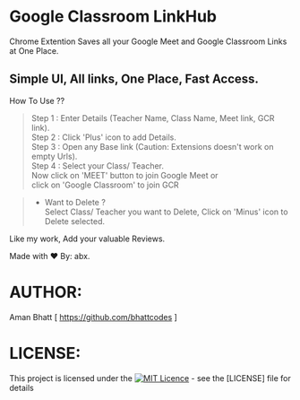 # Google Classroom LinkHub

Chrome Extention 
Saves all your Google Meet and Google Classroom Links at One Place.
## Simple UI, All links, One Place, Fast Access.

How To Use ??

>Step 1 : Enter Details (Teacher Name, Class Name, Meet link, GCR link).<br/>
>Step 2 : Click 'Plus' icon to add Details.<br/>
>Step 3 : Open any Base link (Caution: Extensions doesn't work on empty Urls).<br/>
>Step 4 : Select your Class/ Teacher. <br/>
         Now click on 'MEET' button to join Google Meet or<br/>
         click on 'Google Classroom' to join GCR
         
>- Want to Delete ?<br/>
  Select Class/ Teacher you want to Delete, Click on 'Minus' icon to Delete selected.
  
  Like my work,
  Add your valuable Reviews. <br/>
  
  Made with ❤ By: abx.
  
  
# AUTHOR:
Aman Bhatt [ https://github.com/bhattcodes ]

# LICENSE: 
This project is licensed under the [![MIT Licence](https://badges.frapsoft.com/os/mit/mit.png?v=103)](https://opensource.org/licenses/mit-license.php) - see the [LICENSE] file for details

